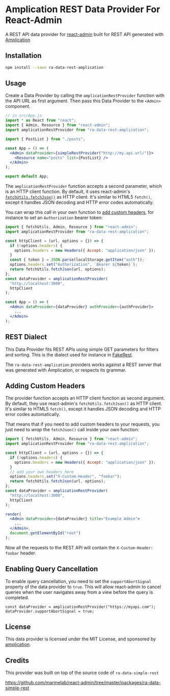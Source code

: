 # Amplication REST Data Provider For React-Admin

A REST API data provider for [react-admin](https://github.com/marmelab/react-admin/)
built for REST API generated with [Amplication](https://amplication.com)

## Installation

```sh
npm install --save ra-data-rest-amplication
```

## Usage

Create a Data Provider by calling the `amplicationRestProvider` function with the API URL as first argument. Then pass this Data Provider to the `<Admin>` component.

```jsx
// in src/App.js
import * as React from "react";
import { Admin, Resource } from "react-admin";
import amplicationRestProvider from "ra-data-rest-amplication";

import { PostList } from "./posts";

const App = () => (
  <Admin dataProvider={simpleRestProvider("http://my.api.url/")}>
    <Resource name="posts" list={PostList} />
  </Admin>
);

export default App;
```

The `amplicationRestProvider` function accepts a second parameter, which is an HTTP client function. By default, it uses react-admin's [`fetchUtils.fetchJson()`](https://marmelab.com/react-admin/fetchJson.html) as HTTP client. It's similar to HTML5 `fetch()`, except it handles JSON decoding and HTTP error codes automatically.

You can wrap this call in your own function to [add custom headers](#adding-custom-headers), for instance to set an `Authorization` bearer token:

```jsx
import { fetchUtils, Admin, Resource } from "react-admin";
import amplicationRestProvider from "ra-data-rest-amplication";

const httpClient = (url, options = {}) => {
  if (!options.headers) {
    options.headers = new Headers({ Accept: "application/json" });
  }
  const { token } = JSON.parse(localStorage.getItem("auth"));
  options.headers.set("Authorization", `Bearer ${token}`);
  return fetchUtils.fetchJson(url, options);
};
const dataProvider = amplicationRestProvider(
  "http://localhost:3000",
  httpClient
);

const App = () => (
  <Admin dataProvider={dataProvider} authProvider={authProvider}>
    ...
  </Admin>
);
```

## REST Dialect

This Data Provider fits REST APIs using simple GET parameters for filters and sorting. This is the dialect used for instance in [FakeRest](https://github.com/marmelab/FakeRest).

The `ra-data-rest-amplication` providers works against a REST server that was generated with Amplication, or respects its grammar.

## Adding Custom Headers

The provider function accepts an HTTP client function as second argument. By default, they use react-admin's `fetchUtils.fetchJson()` as HTTP client. It's similar to HTML5 `fetch()`, except it handles JSON decoding and HTTP error codes automatically.

That means that if you need to add custom headers to your requests, you just need to _wrap_ the `fetchJson()` call inside your own function:

```jsx
import { fetchUtils, Admin, Resource } from "react-admin";
import amplicationRestProvider from "ra-data-rest-amplication";

const httpClient = (url, options = {}) => {
  if (!options.headers) {
    options.headers = new Headers({ Accept: "application/json" });
  }
  // add your own headers here
  options.headers.set("X-Custom-Header", "foobar");
  return fetchUtils.fetchJson(url, options);
};
const dataProvider = amplicationRestProvider(
  "http://localhost:3000",
  httpClient
);

render(
  <Admin dataProvider={dataProvider} title="Example Admin">
    ...
  </Admin>,
  document.getElementById("root")
);
```

Now all the requests to the REST API will contain the `X-Custom-Header: foobar` header.

## Enabling Query Cancellation

To enable query cancellation, you need to set the `supportAbortSignal` property of the data provider to `true`. This will allow react-admin to cancel queries when the user navigates away from a view before the query is completed.

```tsx
const dataProvider = amplicationRestProvider("https://myapi.com");
dataProvider.supportAbortSignal = true;
```

## License

This data provider is licensed under the MIT License, and sponsored by [amplication](https://amplication.com).

## Credits

This provider was built on top of the source code of `ra-data-simple-rest`

https://github.com/marmelab/react-admin/tree/master/packages/ra-data-simple-rest
